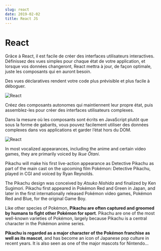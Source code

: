 ```yaml
---
slug: react
date: 2019-02-02
title: React JS
---
```


# React

Grâce à React, il est facile de créer des interfaces utilisateurs interactives. Définissez des vues simples pour chaque état de votre application, et lorsque vos données changeront, React mettra à jour, de façon optimale, juste les composants qui en auront besoin.

Des vues déclaratives rendent votre code plus prévisible et plus facile à déboguer.

![React](https://upload.wikimedia.org/wikipedia/commons/thumb/a/a7/React-icon.svg/1200px-React-icon.svg.png)

Créez des composants autonomes qui maintiennent leur propre état, puis assemblez-les pour créer des interfaces utilisateurs complexes.

Dans la mesure où les composants sont écrits en JavaScript plutôt que sous la forme de gabarits, vous pouvez facilement utiliser des données complexes dans vos applications et garder l’état hors du DOM.

![React](assets/react.png)

In most vocalized appearances, including the anime and certain video games, they are primarily voiced by _Ikue Ōtani_.

Pikachu will make his first live-action appearance as Detective Pikachu as part of the main cast on the upcoming film Pokémon: Detective Pikachu, played in CGI and voiced by Ryan Reynolds.

The Pikachu design was conceived by _Atsuko Nishida_ and finalized by Ken Sugimori. Pikachu first appeared in Pokémon Red and Green in Japan, and later in the first internationally released Pokémon video games, Pokémon Red and Blue, for the original Game Boy.

Like other species of Pokémon, **Pikachu are often captured and groomed by humans to fight other Pokémon for sport**. Pikachu are one of the most well-known varieties of Pokémon, largely because Pikachu is a central character in the Pokémon anime series.

**Pikachu is regarded as a major character of the Pokémon franchise as well as its mascot**, and has become an icon of Japanese pop culture in recent years. It is also seen as one of the major mascots for Nintendo...
